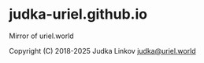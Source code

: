 # judka-uriel.github.io

Mirror of uriel.world

Copyright (C) 2018-2025  Judka Linkov <judka@uriel.world>
